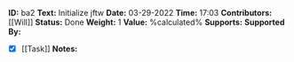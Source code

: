 **ID:** ba2
**Text:** Initialize jftw
**Date:** 03-29-2022
**Time:** 17:03
**Contributors:** [[Will]]
**Status:** Done
**Weight:** 1
**Value:** %calculated%
**Supports:**
**Supported By:**
- [x] [[Task]]
**Notes:**
